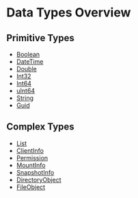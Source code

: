 Data Types Overview
===================

Primitive Types
---------------
-	[Boolean](datatype_boolean)
-	[DateTime](datatype_datetime)
-	[Double](datatype_double)
-	[Int32](datatype_int32)
-	[Int64](datatype_int64)
-	[uInt64](datatype_uint64)
-	[String](datatype_string)
-	[Guid](datatype_guid)

Complex Types
-------------
-	[List](datatype_list)
-	[ClientInfo](datatype_clientinfo)
-	[Permission](datatype_permission)
-	[MountInfo](datatype_mountinfo)
-	[SnapshotInfo](datatype_snapshotinfo)
-	[DirectoryObject](datatype_directoryobject)
-	[FileObject](datatype_fileobject)